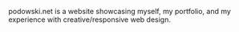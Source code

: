 podowski.net is a website showcasing myself, my portfolio, and my experience with creative/responsive web design. 
